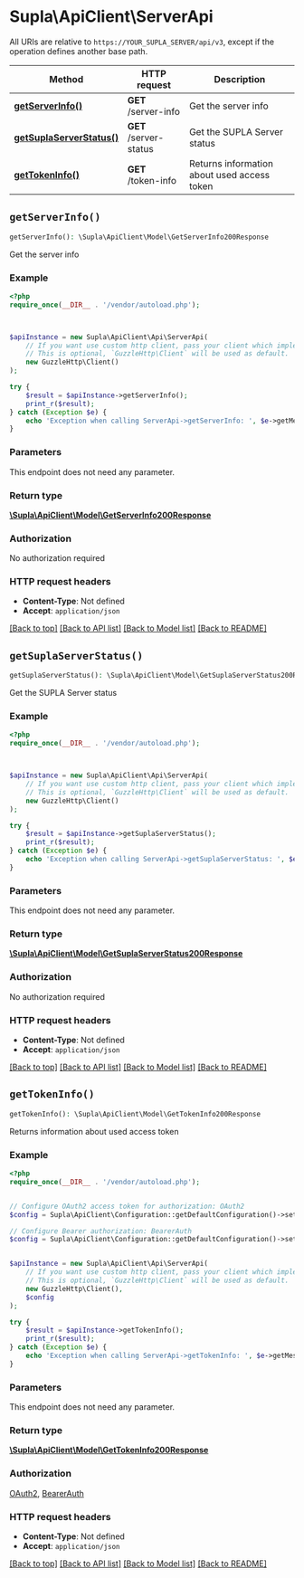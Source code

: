 # Supla\ApiClient\ServerApi

All URIs are relative to `https://YOUR_SUPLA_SERVER/api/v3`, except if the operation defines another base path.

| Method | HTTP request | Description |
| ------------- | ------------- | ------------- |
| [**getServerInfo()**](ServerApi.md#getServerInfo) | **GET** /server-info | Get the server info |
| [**getSuplaServerStatus()**](ServerApi.md#getSuplaServerStatus) | **GET** /server-status | Get the SUPLA Server status |
| [**getTokenInfo()**](ServerApi.md#getTokenInfo) | **GET** /token-info | Returns information about used access token |


## `getServerInfo()`

```php
getServerInfo(): \Supla\ApiClient\Model\GetServerInfo200Response
```

Get the server info

### Example

```php
<?php
require_once(__DIR__ . '/vendor/autoload.php');



$apiInstance = new Supla\ApiClient\Api\ServerApi(
    // If you want use custom http client, pass your client which implements `GuzzleHttp\ClientInterface`.
    // This is optional, `GuzzleHttp\Client` will be used as default.
    new GuzzleHttp\Client()
);

try {
    $result = $apiInstance->getServerInfo();
    print_r($result);
} catch (Exception $e) {
    echo 'Exception when calling ServerApi->getServerInfo: ', $e->getMessage(), PHP_EOL;
}
```

### Parameters

This endpoint does not need any parameter.

### Return type

[**\Supla\ApiClient\Model\GetServerInfo200Response**](../Model/GetServerInfo200Response.md)

### Authorization

No authorization required

### HTTP request headers

- **Content-Type**: Not defined
- **Accept**: `application/json`

[[Back to top]](#) [[Back to API list]](../../README.md#endpoints)
[[Back to Model list]](../../README.md#models)
[[Back to README]](../../README.md)

## `getSuplaServerStatus()`

```php
getSuplaServerStatus(): \Supla\ApiClient\Model\GetSuplaServerStatus200Response
```

Get the SUPLA Server status

### Example

```php
<?php
require_once(__DIR__ . '/vendor/autoload.php');



$apiInstance = new Supla\ApiClient\Api\ServerApi(
    // If you want use custom http client, pass your client which implements `GuzzleHttp\ClientInterface`.
    // This is optional, `GuzzleHttp\Client` will be used as default.
    new GuzzleHttp\Client()
);

try {
    $result = $apiInstance->getSuplaServerStatus();
    print_r($result);
} catch (Exception $e) {
    echo 'Exception when calling ServerApi->getSuplaServerStatus: ', $e->getMessage(), PHP_EOL;
}
```

### Parameters

This endpoint does not need any parameter.

### Return type

[**\Supla\ApiClient\Model\GetSuplaServerStatus200Response**](../Model/GetSuplaServerStatus200Response.md)

### Authorization

No authorization required

### HTTP request headers

- **Content-Type**: Not defined
- **Accept**: `application/json`

[[Back to top]](#) [[Back to API list]](../../README.md#endpoints)
[[Back to Model list]](../../README.md#models)
[[Back to README]](../../README.md)

## `getTokenInfo()`

```php
getTokenInfo(): \Supla\ApiClient\Model\GetTokenInfo200Response
```

Returns information about used access token

### Example

```php
<?php
require_once(__DIR__ . '/vendor/autoload.php');


// Configure OAuth2 access token for authorization: OAuth2
$config = Supla\ApiClient\Configuration::getDefaultConfiguration()->setAccessToken('YOUR_ACCESS_TOKEN');

// Configure Bearer authorization: BearerAuth
$config = Supla\ApiClient\Configuration::getDefaultConfiguration()->setAccessToken('YOUR_ACCESS_TOKEN');


$apiInstance = new Supla\ApiClient\Api\ServerApi(
    // If you want use custom http client, pass your client which implements `GuzzleHttp\ClientInterface`.
    // This is optional, `GuzzleHttp\Client` will be used as default.
    new GuzzleHttp\Client(),
    $config
);

try {
    $result = $apiInstance->getTokenInfo();
    print_r($result);
} catch (Exception $e) {
    echo 'Exception when calling ServerApi->getTokenInfo: ', $e->getMessage(), PHP_EOL;
}
```

### Parameters

This endpoint does not need any parameter.

### Return type

[**\Supla\ApiClient\Model\GetTokenInfo200Response**](../Model/GetTokenInfo200Response.md)

### Authorization

[OAuth2](../../README.md#OAuth2), [BearerAuth](../../README.md#BearerAuth)

### HTTP request headers

- **Content-Type**: Not defined
- **Accept**: `application/json`

[[Back to top]](#) [[Back to API list]](../../README.md#endpoints)
[[Back to Model list]](../../README.md#models)
[[Back to README]](../../README.md)
